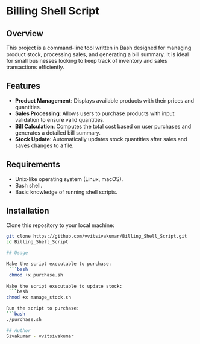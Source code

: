 # Billing Shell Script

## Overview

This project is a command-line tool written in Bash designed for managing product stock, processing sales, and generating a bill summary. It is ideal for small businesses looking to keep track of inventory and sales transactions efficiently.

## Features

- **Product Management**: Displays available products with their prices and quantities.
- **Sales Processing**: Allows users to purchase products with input validation to ensure valid quantities.
- **Bill Calculation**: Computes the total cost based on user purchases and generates a detailed bill summary.
- **Stock Update**: Automatically updates stock quantities after sales and saves changes to a file.

## Requirements

- Unix-like operating system (Linux, macOS).
- Bash shell.
- Basic knowledge of running shell scripts.

## Installation

   Clone this repository to your local machine:
   ```bash
   git clone https://github.com/vvitsivakumar/Billing_Shell_Script.git
   cd Billing_Shell_Script

## Usage

Make the script executable to purchase:
    ```bash
    chmod +x purchase.sh
    
Make the script executable to update stock:
    ```bash
   chmod +x manage_stock.sh
   
Run the script to purchase:
   ```bash
   ./purchase.sh
   
## Author
Sivakumar - vvitsivakumar


